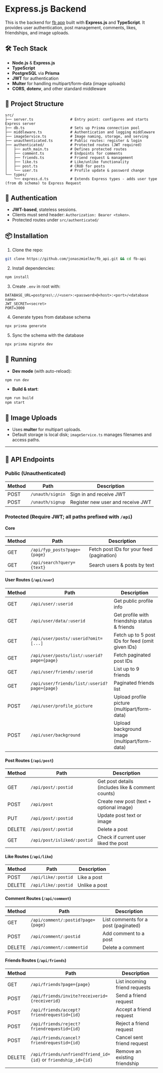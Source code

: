 # Express.js Backend

This is the backend for [fb app](https://github.com/jonaszmielke/fb_react) built with **Express.js** and **TypeScript**. It provides user authentication, post management, comments, likes, friendships, and image uploads.


## 🛠 Tech Stack

* **Node.js** & **Express.js**
* **TypeScript**
* **PostgreSQL** via **Prisma**
* **JWT** for authentication
* **Multer** for handling multipart/form-data (image uploads)
* **CORS**, **dotenv**, and other standard middleware


## 📁 Project Structure

```
src/
├── server.ts                 # Entry point: configures and starts Express server
├── db.ts                     # Sets up Prisma connection pool
├── middleware.ts             # Authentication and logging middleware
├── imageService.ts           # Image naming, storage, and serving
├── unauthenticated.ts        # Public routes: register & login
├── authenticated/            # Protected routes (JWT required)
│   ├── auth_main.ts          # Defines protected routes
│   ├── comment.ts            # Endpoints for comments
│   ├── friends.ts            # Friend request & management
│   ├── like.ts               # Like/unlike functionality
│   ├── post.ts               # CRUD for posts
│   └── user.ts               # Profile update & password change
└── types/
    └── express.d.ts          # Extends Express types - adds user type (from db schema) to Express Request
```


## 🔐 Authentication

* **JWT-based**, stateless sessions.
* Clients must send header: `Authorization: Bearer <token>`.
* Protected routes under `src/authenticated/`


## 📦 Installation

1. Clone the repo:

```bash
git clone https://github.com/jonaszmielke/fb_api.git && cd fb-api
```


2. Install dependencies:
```bash
npm install
```

3. Create `.env` in root with:

```dotenv
DATABASE_URL=postgres\://<user>:<password>@<host>:<port>/<database name>
JWT_SECRET=<secret>
PORT=3000
```

4. Generate types from database schema

```bash
npx prisma generate
```

5. Sync the schema with the database

```bash
npx prisma migrate dev
```




## 🚀 Running

- **Dev mode** (with auto-reload):
```bash
npm run dev
```

* **Build & start**:

```bash
npm run build
npm start
```



## 📸 Image Uploads

- Uses **multer** for multipart uploads.
- Default storage is local disk; `imageService.ts` manages filenames and access paths.

---

## 📌 API Endpoints

### Public (Unauthenticated)
| Method | Path                    | Description                               |
|--------|-------------------------|-------------------------------------------|
| POST   | `/unauth/signin`        | Sign in and receive JWT                   |
| POST   | `/unauth/signup`        | Register new user and receive JWT         |

### Protected (Require JWT; all paths prefixed with `/api`)

#### Core
| Method | Path                                 | Description                                      |
|--------|--------------------------------------|--------------------------------------------------|
| GET    | `/api/fyp_posts?page={page}`         | Fetch post IDs for your feed (pagination)        |
| GET    | `/api/search?query={text}`           | Search users & posts by text                     |

#### User Routes (`/api/user`)
| Method | Path                                                | Description                                               |
|--------|-----------------------------------------------------|-----------------------------------------------------------|
| GET    | `/api/user/:userid`                                 | Get public profile info                                   |
| GET    | `/api/user/data/:userid`                            | Get profile with friendship status & friends              |
| GET    | `/api/user/posts/:userid?omit=[...]`                | Fetch up to 5 post IDs for feed (omit given IDs)          |
| GET    | `/api/user/posts/list/:userid?page={page}`          | Fetch paginated post IDs                                  |
| GET    | `/api/user/friends/:userid`                         | List up to 9 friends                                      |
| GET    | `/api/user/friends/list/:userid?page={page}`        | Paginated friends list                                    |
| POST   | `/api/user/profile_picture`                         | Upload profile picture (multipart/form-data)              |
| POST   | `/api/user/background`                              | Upload background image (multipart/form-data)             |

#### Post Routes (`/api/post`)
| Method | Path                                 | Description                                           |
|--------|--------------------------------------|-------------------------------------------------------|
| GET    | `/api/post/:postid`                  | Get post details (includes like & comment counts)     |
| POST   | `/api/post`                          | Create new post (text + optional image)               |
| PUT    | `/api/post/:postid`                  | Update post text or image                             |
| DELETE | `/api/post/:postid`                  | Delete a post                                         |
| GET    | `/api/post/isliked/:postid`          | Check if current user liked the post                  |

#### Like Routes (`/api/like`)
| Method | Path                                 | Description                                           |
|--------|--------------------------------------|-------------------------------------------------------|
| POST   | `/api/like/:postid`                  | Like a post                                           |
| DELETE | `/api/like/:postid`                  | Unlike a post                                         |

#### Comment Routes (`/api/comment`)
| Method | Path                                       | Description                               |
|--------|--------------------------------------------|-------------------------------------------|
| GET    | `/api/comment/:postid?page={page}`         | List comments for a post (paginated)      |
| POST   | `/api/comment/:postid`                     | Add comment to a post                     |
| DELETE | `/api/comment/:commentid`                  | Delete a comment                          |

#### Friends Routes (`/api/friends`)
| Method | Path                                                               | Description                                  |
|--------|--------------------------------------------------------------------|----------------------------------------------|
| GET    | `/api/friends?page={page}`                                         | List incoming friend requests                |
| POST   | `/api/friends/invite?receiverid={receiverid}`                      | Send a friend request                        |
| POST   | `/api/friends/accept?friendrequestid={id}`                         | Accept a friend request                      |
| POST   | `/api/friends/reject?friendrequestid={id}`                         | Reject a friend request                      |
| POST   | `/api/friends/cancel?friendrequestid={id}`                         | Cancel sent friend request                   |
| DELETE | `/api/friends/unfriend?friend_id={id}` or `friendship_id={id}`     | Remove an existing friendship                |
